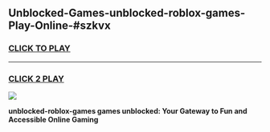 
## Unblocked-Games-unblocked-roblox-games-Play-Online-#szkvx
<h3>
<a href="https://premium.freeplayer.one?title=unblocked-roblox-games&ref=27F">CLICK TO PLAY</a></h3>
<hr>

<h3>
<a href="https://premium.freeplayer.one?title=unblocked-roblox-games&ref=27F">CLICK 2 PLAY</a>
  
</h3>

<a href="https://premium.freeplayer.one?title=unblocked-roblox-games&ref=27F"><img src="https://clearcache.store/games.png"></a>


**unblocked-roblox-games games unblocked: Your Gateway to Fun and Accessible Online Gaming**

